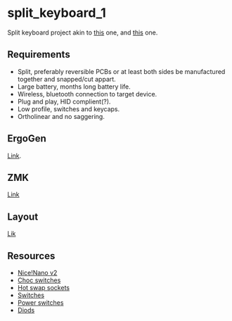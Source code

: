 # split_keyboard_1

Split keyboard project akin to [this](https://www.graz.io/articles/bayleaf-wireless-keyboard) one, and [this](https://github.com/merrittlj/aurora40) one.

## Requirements

- Split, preferably reversible PCBs or at least both sides be manufactured together and snapped/cut appart.
- Large battery, months long battery life.
- Wireless, bluetooth connection to target device.
- Plug and play, HID complient(?).
- Low profile, switches and keycaps.
- Ortholinear and no saggering.

## ErgoGen

[Link](https://ergogen.cache.works/).

## ZMK

[Link](https://zmk.dev/)

## Layout
[Lik](https://www.keyboard-layout-editor.com/)

## Resources

- [Nice!Nano v2](https://mechboards.co.uk/products/nice-nano-v2)
- [Choc switches](https://typeractive.xyz/products/choc-switches)
- [Hot swap sockets](https://typeractive.xyz/products/hotswap-sockets?variant=45742200324327)
- [Switches](https://typeractive.xyz/products/mbk-keycaps)
- [Power switches](https://typeractive.xyz/products/power-switch)
- [Diods](https://typeractive.xyz/products/smd-diodes)
